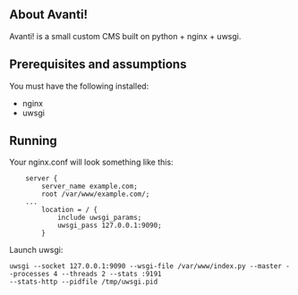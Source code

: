 ## About Avanti!

Avanti! is a small custom CMS built on python + nginx + uwsgi. 


## Prerequisites and assumptions
You must have the following installed:

- nginx
- uwsgi

## Running

Your nginx.conf will look something like this:
```
	server { 
		server_name example.com;
		root /var/www/example.com/;
	...
		location = / {            
			include uwsgi_params;
			uwsgi_pass 127.0.0.1:9090;
        }
```

Launch uwsgi:
```
uwsgi --socket 127.0.0.1:9090 --wsgi-file /var/www/index.py --master --processes 4 --threads 2 --stats :9191 
--stats-http --pidfile /tmp/uwsgi.pid 
```
